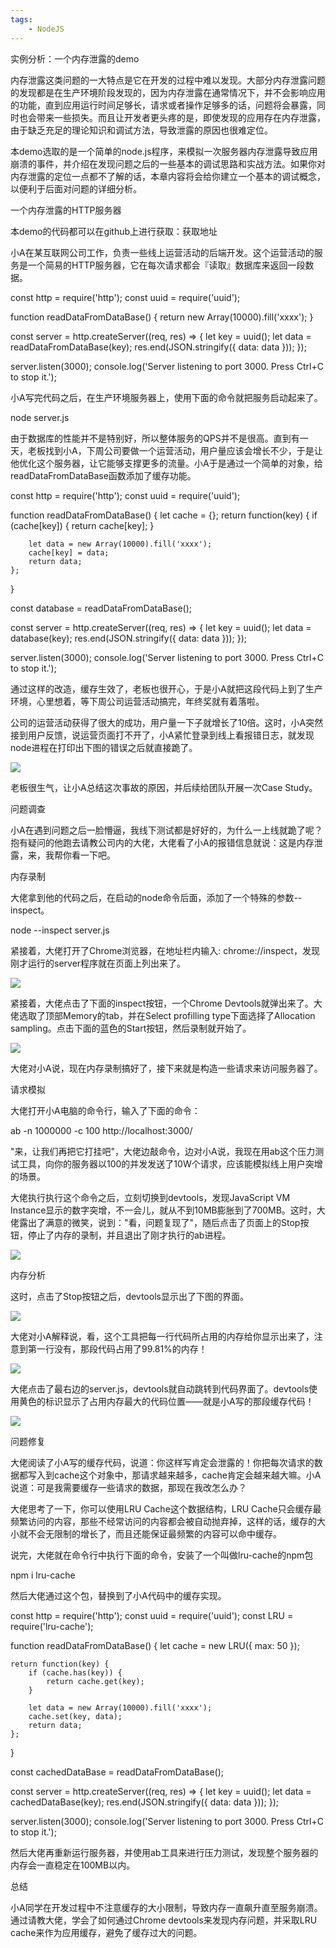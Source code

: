 ```yaml
---
tags:
    - NodeJS
---
```


实例分析：一个内存泄露的demo

内存泄露这类问题的一大特点是它在开发的过程中难以发现。大部分内存泄露问题的发现都是在生产环境阶段发现的，因为内存泄露在通常情况下，并不会影响应用的功能，直到应用运行时间足够长，请求或者操作足够多的话，问题将会暴露，同时也会带来一些损失。而且让开发者更头疼的是，即使发现的应用存在内存泄露，由于缺乏充足的理论知识和调试方法，导致泄露的原因也很难定位。

本demo选取的是一个简单的node.js程序，来模拟一次服务器内存泄露导致应用崩溃的事件，并介绍在发现问题之后的一些基本的调试思路和实战方法。如果你对内存泄露的定位一点都不了解的话，本章内容将会给你建立一个基本的调试概念，以便利于后面对问题的详细分析。

一个内存泄露的HTTP服务器

本demo的代码都可以在github上进行获取：获取地址

小A在某互联网公司工作，负责一些线上运营活动的后端开发。这个运营活动的服务是一个简易的HTTP服务器，它在每次请求都会『读取』数据库来返回一段数据。

const http = require('http');
const uuid = require('uuid');

function readDataFromDataBase() {
    return new Array(10000).fill('xxxx');
}

const server = http.createServer((req, res) => {
    let key = uuid();
    let data = readDataFromDataBase(key);
    res.end(JSON.stringify({
        data: data
    }));
});

server.listen(3000);
console.log('Server listening to port 3000. Press Ctrl+C to stop it.');


小A写完代码之后，在生产环境服务器上，使用下面的命令就把服务启动起来了。

node server.js

由于数据库的性能并不是特别好，所以整体服务的QPS并不是很高。直到有一天，老板找到小A，下周公司要做一个运营活动，用户量应该会增长不少，于是让他优化这个服务器，让它能够支撑更多的流量。小A于是通过一个简单的对象，给readDataFromDataBase函数添加了缓存功能。

const http = require('http');
const uuid = require('uuid');

function readDataFromDataBase() {
    let cache = {};
    return function(key) {
        if (cache[key]) {
            return cache[key];
        }

        let data = new Array(10000).fill('xxxx');
        cache[key] = data;
        return data;
    };
}

const database = readDataFromDataBase();

const server = http.createServer((req, res) => {
    let key = uuid();
    let data = database(key);
    res.end(JSON.stringify({
        data: data
    }));
});

server.listen(3000);
console.log('Server listening to port 3000. Press Ctrl+C to stop it.');


通过这样的改造，缓存生效了，老板也很开心，于是小A就把这段代码上到了生产环境，心里想着，等下周公司运营活动搞完，年终奖就有着落啦。

公司的运营活动获得了很大的成功，用户量一下子就增长了10倍。这时，小A突然接到用户反馈，说运营页面打不开了，小A紧忙登录到线上看报错日志，就发现node进程在打印出下图的错误之后就直接跪了。

![](/img-post/开发/NodeJS/实例分析：一个内存泄露的demo.assets/f0390a36135242bb8261e69aa89613c6.jpeg)

老板很生气，让小A总结这次事故的原因，并后续给团队开展一次Case Study。

问题调查

小A在遇到问题之后一脸懵逼，我线下测试都是好好的，为什么一上线就跪了呢？抱有疑问的他跑去请教公司内的大佬，大佬看了小A的报错信息就说：这是内存泄露，来，我帮你看一下吧。

内存录制

大佬拿到他的代码之后，在启动的node命令后面，添加了一个特殊的参数--inspect。

node --inspect server.js

紧接着，大佬打开了Chrome浏览器，在地址栏内输入: chrome://inspect，发现刚才运行的server程序就在页面上列出来了。



![](/img-post/开发/NodeJS/实例分析：一个内存泄露的demo.assets/d367aea5badc41bbbf0e628a722550d5.jpeg)

紧接着，大佬点击了下面的inspect按钮，一个Chrome Devtools就弹出来了。大佬选取了顶部Memory的tab，并在Select profilling type下面选择了Allocation sampling。点击下面的蓝色的Start按钮，然后录制就开始了。

![](/img-post/开发/NodeJS/实例分析：一个内存泄露的demo.assets/ee99e54bc2d744ad927437b9212cb2a4.jpeg)

大佬对小A说，现在内存录制搞好了，接下来就是构造一些请求来访问服务器了。

请求模拟

大佬打开小A电脑的命令行，输入了下面的命令：

ab -n 1000000 -c 100 http://localhost:3000/

"来，让我们再把它打挂吧"，大佬边敲命令，边对小A说，我现在用ab这个压力测试工具，向你的服务器以100的并发发送了10W个请求，应该能模拟线上用户突增的场景。

大佬执行执行这个命令之后，立刻切换到devtools，发现JavaScript VM Instance显示的数字突增，不一会儿，就从不到10MB膨胀到了700MB。这时，大佬露出了满意的微笑，说到："看，问题复现了"，随后点击了页面上的Stop按钮，停止了内存的录制，并且退出了刚才执行的ab进程。

![](/img-post/开发/NodeJS/实例分析：一个内存泄露的demo.assets/aedf887b32ed48a3b68d52f8723329e8.jpeg)

内存分析

这时，点击了Stop按钮之后，devtools显示出了下图的界面。

![](/img-post/开发/NodeJS/实例分析：一个内存泄露的demo.assets/352d09695faa4de68cb28e408b2e52f7.jpeg)

大佬对小A解释说，看，这个工具把每一行代码所占用的内存给你显示出来了，注意到第一行没有，那段代码占用了99.81%的内存！

![](/img-post/开发/NodeJS/实例分析：一个内存泄露的demo.assets/c5a6479e4cf1483ab8990d494e025139.jpeg)

大佬点击了最右边的server.js，devtools就自动跳转到代码界面了。devtools使用黄色的标识显示了占用内存最大的代码位置——就是小A写的那段缓存代码！

![](/img-post/开发/NodeJS/实例分析：一个内存泄露的demo.assets/b3783332b1174f9f9ac5ec8556f40170.jpeg)

问题修复

大佬阅读了小A写的缓存代码，说道：你这样写肯定会泄露的！你把每次请求的数据都写入到cache这个对象中，那请求越来越多，cache肯定会越来越大嘛。小A说道：可是我需要缓存一些请求的数据，那现在我改怎么办？

大佬思考了一下，你可以使用LRU Cache这个数据结构，LRU Cache只会缓存最频繁访问的内容，那些不经常访问的内容都会被自动抛弃掉，这样的话，缓存的大小就不会无限制的增长了，而且还能保证最频繁的内容可以命中缓存。

说完，大佬就在命令行中执行下面的命令，安装了一个叫做lru-cache的npm包

npm i lru-cache

然后大佬通过这个包，替换到了小A代码中的缓存实现。

const http = require('http');
const uuid = require('uuid');
const LRU = require('lru-cache');

function readDataFromDataBase() {
    let cache = new LRU({
        max: 50
    });

    return function(key) {
        if (cache.has(key)) {
            return cache.get(key);
        }

        let data = new Array(10000).fill('xxxx');
        cache.set(key, data);
        return data;
    };
}

const cachedDataBase = readDataFromDataBase();

const server = http.createServer((req, res) => {
    let key = uuid();
    let data = cachedDataBase(key);
    res.end(JSON.stringify({
        data: data
    }));
});

server.listen(3000);
console.log('Server listening to port 3000. Press Ctrl+C to stop it.');


然后大佬再重新运行服务器，并使用ab工具来进行压力测试，发现整个服务器的内存会一直稳定在100MB以内。

总结

小A同学在开发过程中不注意缓存的大小限制，导致内存一直飙升直至服务崩溃。通过请教大佬，学会了如何通过Chrome devtools来发现内存问题，并采取LRU cache来作为应用缓存，避免了缓存过大的问题。


